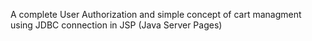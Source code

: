 A complete User Authorization and simple concept of cart managment using JDBC connection in JSP (Java Server Pages)
